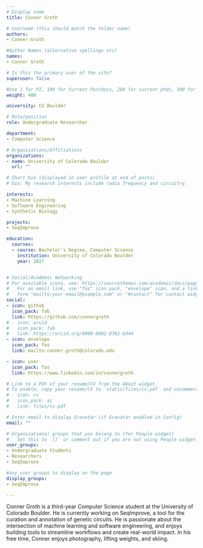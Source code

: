 ```yaml
---
# Display name
title: Conner Groth

# Username (this should match the folder name)
authors:
- Conner-Groth

#Author Names (alternative spellings etc)
names:
- Conner Groth

# Is this the primary user of the site?
superuser: false

#Use 1 for PI, 100 for Current Postdocs, 200 for current phds, 300 for current masters, 400 for current undergrads, 800 for alum postdocs, 810 for alum phds, 820 for alum masters, and 830 for alum undergrads, 900 for tools, 1000 for projects
weight: 400

university: CU Boulder

# Role/position
role: Undergraduate Researcher

department:
- Computer Science

# Organizations/Affiliations
organizations:
- name: University of Colorado Boulder
  url: ""

# Short bio (displayed in user profile at end of posts)
# bio: My research interests include radio frequency and circuitry.

interests:
- Machine Learning
- Software Engineering
- Synthetic Biology

projects:
- SeqImprove

education:
  courses:
  - course: Bachelor's Degree, Computer Science
    institution: University of Colorado Boulder
    year: 2027


# Social/Academic Networking
# For available icons, see: https://sourcethemes.com/academic/docs/page-builder/#icons
#   For an email link, use "fas" icon pack, "envelope" icon, and a link in the
#   form "mailto:your-email@example.com" or "#contact" for contact widget.
social:
- icon: github
  icon_pack: fab
  link: https://github.com/connergroth
# - icon: orcid
#   icon_pack: fab
#   link: https://orcid.org/0000-0002-8762-8444
- icon: envelope
  icon_pack: fas
  link: mailto:conner.groth@colorado.edu

- icon: user
  icon_pack: fas
  link: https://www.linkedin.com/in/connergroth

# Link to a PDF of your resume/CV from the About widget.
# To enable, copy your resume/CV to `static/files/cv.pdf` and uncomment the lines below.
# - icon: cv
#   icon_pack: ai
#   link: files/cv.pdf

# Enter email to display Gravatar (if Gravatar enabled in Config)
email: ""

# Organizational groups that you belong to (for People widget)
#   Set this to `[]` or comment out if you are not using People widget.
user_groups:
- Undergraduate Students
- Researchers
- SeqImprove

#any user groups to display on the page
display_groups:
- SeqImprove

---
```

Conner Groth is a third-year Computer Science student at the University of Colorado Boulder. He is currently working on SeqImprove, a tool for the curation and annotation of genetic circuits. He is passionate about the intersection of machine learning and software engineering, and enjoys building tools to streamline workflows and create real-world impact. In his free time, Conner enjoys photography, lifting weights, and skiing.